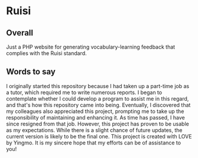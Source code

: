 # Ruisi
## Overall
 Just a PHP website for generating vocabulary-learning feedback that complies with the Ruisi standard.
## Words to say
I originally started this repository because I had taken up a part-time job as a tutor, which required me to write numerous reports. I began to contemplate whether I could develop a program to assist me in this regard, and that's how this repository came into being. Eventually, I discovered that my colleagues also appreciated this project, prompting me to take up the responsibility of maintaining and enhancing it.
As time has passed, I have since resigned from that job. However, this project has proven to be usable as my expectations. While there is a slight chance of future updates, the current version is likely to be the final one.
This project is created with LOVE by Yingmo. It is my sincere hope that my efforts can be of assistance to you!
